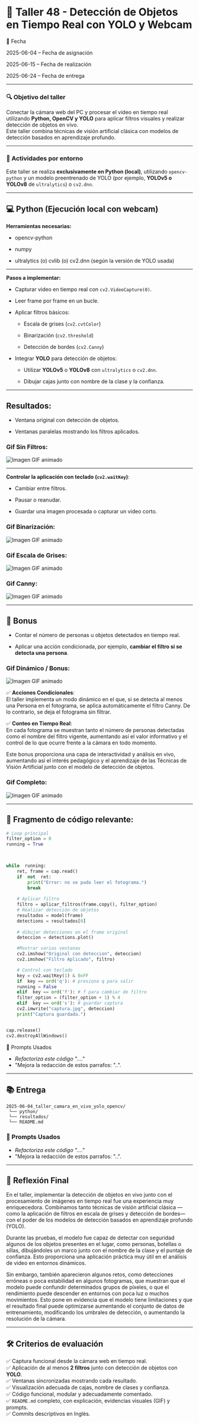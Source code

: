 # 🧪 Taller 48 - Detección de Objetos en Tiempo Real con YOLO y Webcam


📅 Fecha  

2025-06-04 – Fecha de asignación

2025-06-15 – Fecha de realización

2025-06-24 – Fecha de entrega


----------

### 🔍 Objetivo del taller

Conectar la cámara web del PC y procesar el video en tiempo real utilizando **Python, OpenCV y YOLO** para aplicar filtros visuales y realizar detección de objetos en vivo.  
Este taller combina técnicas de visión artificial clásica con modelos de detección basados en aprendizaje profundo.

----------

### 🔹 Actividades por entorno

Este taller se realiza **exclusivamente en Python (local)**, utilizando `opencv-python` y un modelo preentrenado de YOLO (por ejemplo, **YOLOv5 o YOLOv8** de `ultralytics`) o `cv2.dnn`.

----------

## 💻 Python (Ejecución local con webcam)

**Herramientas necesarias:**

-   opencv-python
    
-   numpy
    
-   ultralytics (o) cvlib (o) cv2.dnn (según la versión de YOLO usada)
    

----------

**Pasos a implementar:**

-   Capturar video en tiempo real con `cv2.VideoCapture(0)`.
    
-   Leer frame por frame en un bucle.
    
-   Aplicar filtros básicos:
    
    -   Escala de grises (`cv2.cvtColor`)
        
    -   Binarización (`cv2.threshold`)
        
    -   Detección de bordes (`cv2.Canny`)
        
-   Integrar **YOLO** para detección de objetos:
    
    -   Utilizar **YOLOv5** o **YOLOv8** con `ultralytics` o `cv2.dnn`.
        
    -   Dibujar cajas junto con nombre de la clase y la confianza.
        

----------

## **Resultados:**

-   Ventana original con detección de objetos.
    
-   Ventanas paralelas mostrando los filtros aplicados.
    
### **Gif Sin Filtros:**
![Imagen GIF animado](https://github.com/JuanDanielRamirezMojica/computacion-visual/blob/main/2025-06-04_taller_camara_en_vivo_yolo_opencv/resultados/GifSinFiltro.gif?raw=true)

----------

**Controlar la aplicación con teclado (`cv2.waitKey`)**:

-   Cambiar entre filtros.
    
-   Pausar o reanudar.
    
-   Guardar una imagen procesada o capturar un video corto.
 
### **Gif Binarización:**
![Imagen GIF animado](https://github.com/JuanDanielRamirezMojica/computacion-visual/blob/main/2025-06-04_taller_camara_en_vivo_yolo_opencv/resultados/GifFiltroBinarizacion.gif?raw=true)


 
### **Gif Escala de Grises:**
![Imagen GIF animado](https://github.com/JuanDanielRamirezMojica/computacion-visual/blob/main/2025-06-04_taller_camara_en_vivo_yolo_opencv/resultados/GifFiltroEscalaGrises.gif?raw=true)



### **Gif Canny:**
![Imagen GIF animado](https://github.com/JuanDanielRamirezMojica/computacion-visual/blob/main/2025-06-04_taller_camara_en_vivo_yolo_opencv/resultados/GifFiltroCanny.gif?raw=true)



----------

## 🌟 Bonus

-   Contar el número de personas u objetos detectados en tiempo real.
    
-   Aplicar una acción condicionada, por ejemplo, **cambiar el filtro si se detecta una persona**.
   

### **Gif Dinámico / Bonus:**
![Imagen GIF animado](https://github.com/JuanDanielRamirezMojica/computacion-visual/blob/main/2025-06-04_taller_camara_en_vivo_yolo_opencv/resultados/GifFiltroDinamico.gif?raw=true)


✅ **Acciones Condicionales**:  
El taller implementa un modo dinámico en el que, si se detecta al menos una Persona en el fotograma, se aplica automáticamente el filtro Canny. De lo contrario, se deja el fotograma sin filtrar.

✅ **Conteo en Tiempo Real**:  
En cada fotograma se muestran tanto el número de personas detectadas como el nombre del filtro vigente, aumentando así el valor informativo y el control de lo que ocurre frente a la cámara en todo momento.

Este bonus proporciona una capa de interactividad y análisis en vivo, aumentando así el interés pedagógico y el aprendizaje de las Técnicas de Visión Artificial junto con el modelo de detección de objetos.





### **Gif Completo:**
![Imagen GIF animado](https://github.com/JuanDanielRamirezMojica/computacion-visual/blob/main/2025-06-04_taller_camara_en_vivo_yolo_opencv/resultados/GifCompleto.gif?raw=true)

----------


## 🔹 Fragmento de código relevante:

```python
# Loop principal
filter_option = 0
running = True

  

while  running:
	ret, frame = cap.read()
	if  not  ret:
		print("Error: no se pudo leer el fotograma.")
		break
		
	# Aplicar filtro
	filtro = aplicar_filtros(frame.copy(), filter_option)
	# Realizar detección de objetos
	resultados = model(frame)
	detections = resultados[0]
	  
	# dibujar detecciones en el frame original
	deteccion = detections.plot()

	#Mostrar varias ventanas
	cv2.imshow("Original con deteccion", deteccion)
	cv2.imshow("Filtro Aplicado", filtro)

	# Control con teclado
	key = cv2.waitKey(1) & 0xFF
	if  key == ord('q'): # presiona q para salir
	running = False
	elif  key == ord('f'): # f para cambiar de filtro
	filter_option = (filter_option + 1) % 4
	elif  key == ord('s'): # guardar captura
	cv2.imwrite("captura.jpg", deteccion)
	print("Captura guardada.")


cap.release()
cv2.destroyAllWindows()
```

🧩 Prompts Usados

- _Refactoriza este código "...."_
-  "Mejora la redacción de estos parrafos: "..".


----------

## 📚 Entrega
```
2025-06-04_taller_camara_en_vivo_yolo_opencv/
 └── python/
 └── resultados/
 └── README.md 
```

### 🧩 Prompts Usados

- _Refactoriza este código "...."_
-  "Mejora la redacción de estos parrafos: "..".

----------




## 💬 Reflexión Final

En el taller, implementar la detección de objetos en vivo junto con el procesamiento de imágenes en tiempo real fue una experiencia muy enriquecedora.
Combinamos tanto técnicas de visión artificial clásica —como la aplicación de filtros en escala de grises y detección de bordes— con el poder de los modelos de detección basados en aprendizaje profundo (YOLO).

Durante las pruebas, el modelo fue capaz de detectar con seguridad algunos de los objetos presentes en el lugar, como personas, botellas o sillas, dibujándoles un marco junto con el nombre de la clase y el puntaje de confianza. Esto proporciona una aplicación práctica muy útil en el análisis de video en entornos dinámicos.

Sin embargo, también aparecieron algunos retos, como detecciones erróneas o poca estabilidad en algunos fotogramas, que muestran que el modelo puede confundir determinados grupos de píxeles, o que el rendimiento puede descender en entornos con poca luz o muchos movimientos. Esto pone en evidencia que el modelo tiene limitaciones y que el resultado final puede optimizarse aumentando el conjunto de datos de entrenamiento, modificando los umbrales de detección, o aumentando la resolución de la cámara.

----------

## 🛠 Criterios de evaluación

✅ Captura funcional desde la cámara web en tiempo real.  
✅ Aplicación de al menos **2 filtros** junto con detección de objetos con **YOLO**.  
✅ Ventanas sincronizadas mostrando cada resultado.  
✅ Visualización adecuada de cajas, nombre de clases y confianza.  
✅ Código funcional, modular y adecuadamente comentado.  
✅ `README.md` completo, con explicación, evidencias visuales (GIF) y prompts.  
✅ Commits descriptivos en Inglés.
